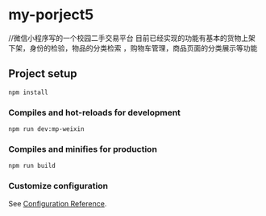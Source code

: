# my-porject5
//微信小程序写的一个校园二手交易平台
目前已经实现的功能有基本的货物上架下架，身份的检验，物品的分类检索
，购物车管理，商品页面的分类展示等功能
## Project setup
```
npm install
```

### Compiles and hot-reloads for development
```
npm run dev:mp-weixin 
```

### Compiles and minifies for production
```
npm run build
```

### Customize configuration
See [Configuration Reference](https://cli.vuejs.org/config/).


